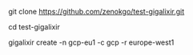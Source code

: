 

git clone https://github.com/zenokgo/test-gigalixir.git

cd test-gigalixir

gigalixir create -n gcp-eu1 -c gcp -r europe-west1
